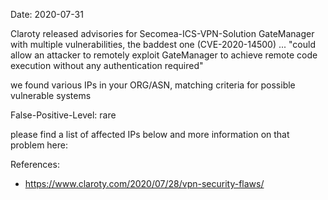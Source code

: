 Date: 2020-07-31

Claroty released advisories for Secomea-ICS-VPN-Solution
GateManager with multiple vulnerabilities, 
the baddest one (CVE-2020-14500) ... "could allow an attacker 
to remotely exploit GateManager to achieve remote code execution 
without any authentication required"



we found various IPs in your ORG/ASN,
matching criteria for possible vulnerable systems


False-Positive-Level: rare


please find a list of affected IPs below
and more information on that problem here:

References:

- https://www.claroty.com/2020/07/28/vpn-security-flaws/



    
